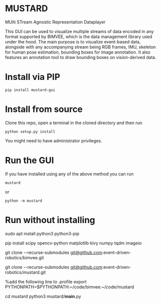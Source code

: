 # MUSTARD
MUlti STream Agnostic Representation Dataplayer

This GUI can be used to visualize multiple streams of data encoded in any format supported by BIMVEE, which is the data management library used under the hood. The main purpose is to visualize event-based data, alongside with any accompanying stream being RGB frames, IMU, skeleton for human pose estimation, bounding boxes for image annotation. It also features an annotation tool to draw bounding boxes on vision-derived data.

# Install via PIP

```
pip install mustard-gui
```

# Install from source

Clone this repo, open a terminal in the cloned directory and then run 
```
python setup.py install
```

You might need to have administrator privileges.

# Run the GUI

If you have installed using any of the above method you can run
```
mustard
```
or 
```
python -m mustard
```

# Run without installing

sudo apt install python3 python3-pip

pip install scipy opencv-python matplotlib kivy numpy tqdm imageio

git clone --recurse-submodules git@github.com:event-driven-robotics/bimvee.git

git clone --recurse-submodules git@github.com:event-driven-robotics/mustard.git

%add the following line to .profile
export PYTHONPATH=$PYTHONPATH:~/code/bimvee:~/code/mustard

cd mustard
python3 mustard/__main__.py
